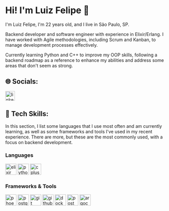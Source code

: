 # Hi! I'm Luiz Felipe 👋

I'm Luiz Felipe, I'm 22 years old, and I live in São Paulo, SP.

Backend developer and software engineer with experience in Elixir/Erlang. I have worked with Agile methodologies, including Scrum and Kanban, to manage development processes effectively.
  
Currently learning Python and C++ to improve my OOP skills, following a backend roadmap as a reference to enhance my abilities and address some areas that don't seem as strong.

## 🌐 Socials:

<div align="left">
  <a href="https://www.linkedin.com/in/luiz-felipe-da-pereira">
    <img src="https://img.shields.io/static/v1?message=LinkedIn&logo=linkedin&label=&color=0077B5&logoColor=white&labelColor=&style=for-the-badge" height="30" alt="linkedin logo"/>
  </a>
</div>

## 🚀 Tech Skills:

In this section, I list some languages that I use most often and am currently learning, as well as some frameworks and tools I've used in my recent experience. There are more, but these are the most commonly used, with a focus on backend development.

### Languages
<div align="left"> 
  <img src="https://img.shields.io/badge/Elixir-4B275F?logo=elixir&logoColor=white&style=for-the-badge" height="35" alt="elixir logo"/>
  <img src="https://img.shields.io/badge/Python-3776AB?logo=python&logoColor=white&style=for-the-badge" height="35" alt="python logo"/>
  <img src="https://img.shields.io/badge/C++-00599C?logo=cplusplus&logoColor=white&style=for-the-badge" height="35" alt="cplusplus logo"/>
</div>

### Frameworks & Tools

<div align="left">
  <img src="https://cdn.jsdelivr.net/gh/devicons/devicon/icons/phoenix/phoenix-original.svg" height="35" alt="phoenix logo"/> 
  <img src="https://img.shields.io/badge/PostgreSQL-4169E1?logo=postgresql&logoColor=white&style=for-the-badge" height="35" alt="postgresql logo"/>
  <img src="https://img.shields.io/badge/Git-F05032?logo=git&logoColor=white&style=for-the-badge" height="35" alt="git logo"/>
  <img src="https://img.shields.io/badge/GitHub-181717?logo=github&logoColor=white&style=for-the-badge" height="35" alt="github logo"/>
  <img src="https://img.shields.io/badge/Docker-2496ED?logo=docker&logoColor=white&style=for-the-badge" height="35" alt="docker logo"/>
  <img src="https://img.shields.io/badge/Postman-FF6C37?logo=postman&logoColor=white&style=for-the-badge" height="35" alt="postman logo"/>
  <img src="https://img.shields.io/badge/Argo-EF7B4D?logo=argo&logoColor=white&style=for-the-badge" height="35" alt="argocd logo"/>
</div>
